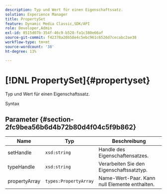 ```yaml
---
description: Typ und Wert für einen Eigenschaftssatz.
solution: Experience Manager
title: PropertySet
feature: Dynamic Media Classic,SDK/API
role: Developer,Admin
exl-id: 8515d07b-354f-46c9-b528-fa1c380e66af
source-git-commit: f42378a20b58e4c5ebc961c6526d7cecabc2ae38
workflow-type: tm+mt
source-wordcount: '38'
ht-degree: 13%

---
```


# [!DNL PropertySet]{#propertyset}

Typ und Wert für einen Eigenschaftssatz.

Syntax

## Parameter {#section-2fc9bea56b6d4b72b80d4f04c5f9b862}

| Name | Typ | Beschreibung |
|---|---|---|
| setHandle | `xsd:string` | Handle des Eigenschaftensatzes. |
| typeHandle | `xsd:string` | Verarbeiten Sie den Eigenschaftssatztyp. |
| propertyArray | `types:PropertyArray` | Name-Wert-Paar. Kann null Elemente enthalten. |
